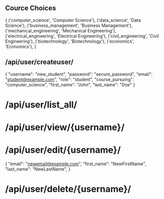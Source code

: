 ## Cource Choices

{
        ('computer_science', 'Computer Science'),
        ('data_science', 'Data Science'),
        ('business_management', 'Business Management'),
        ('mechanical_engineering', 'Mechanical Engineering'),
        ('electrical_engineering', 'Electrical Engineering'),
        ('civil_engineering', 'Civil Engineering'),
        ('biotechnology', 'Biotechnology'),
        ('economics', 'Economics'),
}
    

## /api/user/createuser/

{
    "username": "new_student",
    "password": "secure_password",
    "email": "student@example.com",
    "role": "student",
    "course_pursuing": "computer_science",
    "first_name": "John",
    "last_name": "Doe"
}

# /api/user/list_all/
# /api/user/view/{username}/
# /api/user/edit/{username}/

{
    "email": "newemail@example.com",
    "first_name": "NewFirstName",
    "last_name": "NewLastName",
}

# /api/user/delete/{username}/
